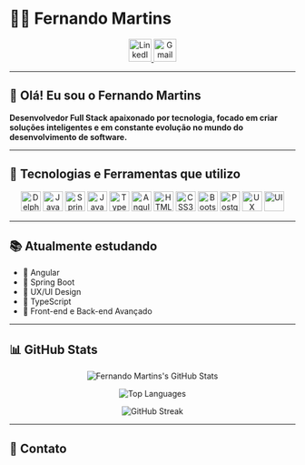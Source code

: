 # 👨‍💻 Fernando Martins

<div align="center">

  <a href="https://br.linkedin.com/in/fmartins2106" target="_blank">
    <img src="https://img.shields.io/badge/LinkedIn-blue?style=for-the-badge&logo=linkedin" height="40" alt="LinkedIn" />
  </a>

  <a href="mailto:fernandom.adm@gmail.com">
    <img src="https://img.shields.io/badge/Gmail-D14836?style=for-the-badge&logo=gmail&logoColor=white" height="40" alt="Gmail" />
  </a>

</div>

---

## 👋 Olá! Eu sou o Fernando Martins

**Desenvolvedor Full Stack apaixonado por tecnologia, focado em criar soluções inteligentes e em constante evolução no mundo do desenvolvimento de software.**

---

## 🚀 Tecnologias e Ferramentas que utilizo

<div align="center">

  <img src="https://img.shields.io/badge/Delphi-EE1F25?style=for-the-badge&logo=delphi&logoColor=white" height="35" alt="Delphi" />
  <img src="https://img.shields.io/badge/Java-ED8B00?style=for-the-badge&logo=java&logoColor=white" height="35" alt="Java" />
  <img src="https://img.shields.io/badge/Spring%20Boot-6DB33F?style=for-the-badge&logo=spring-boot&logoColor=white" height="35" alt="Spring Boot" />
  <img src="https://img.shields.io/badge/JavaScript-F7DF1E?style=for-the-badge&logo=javascript&logoColor=black" height="35" alt="JavaScript" />
  <img src="https://img.shields.io/badge/TypeScript-007ACC?style=for-the-badge&logo=typescript&logoColor=white" height="35" alt="TypeScript" />
  <img src="https://img.shields.io/badge/Angular-DD0031?style=for-the-badge&logo=angular&logoColor=white" height="35" alt="Angular" />
  <img src="https://img.shields.io/badge/HTML5-E34F26?style=for-the-badge&logo=html5&logoColor=white" height="35" alt="HTML5" />
  <img src="https://img.shields.io/badge/CSS3-1572B6?style=for-the-badge&logo=css3&logoColor=white" height="35" alt="CSS3" />
  <img src="https://img.shields.io/badge/Bootstrap-7952B3?style=for-the-badge&logo=bootstrap&logoColor=white" height="35" alt="Bootstrap" />
  <img src="https://img.shields.io/badge/PostgreSQL-316192?style=for-the-badge&logo=postgresql&logoColor=white" height="35" alt="PostgreSQL" />
  <img src="https://img.shields.io/badge/UX-000000?style=for-the-badge&logo=figma&logoColor=white" height="35" alt="UX" />
  <img src="https://img.shields.io/badge/UI-000000?style=for-the-badge&logo=figma&logoColor=white" height="35" alt="UI" />

</div>

---

## 📚 Atualmente estudando

- 🚀 Angular  
- 🚀 Spring Boot  
- 🚀 UX/UI Design  
- 🚀 TypeScript  
- 🚀 Front-end e Back-end Avançado

---

## 📊 GitHub Stats

<div align="center">

  <!-- GitHub total stats -->
  ![Fernando Martins's GitHub Stats](https://github-readme-stats.vercel.app/api?username=fmartins2106&show_icons=true&theme=radical&count_private=true)

  <!-- Most used languages -->
  ![Top Languages](https://github-readme-stats.vercel.app/api/top-langs/?username=fmartins2106&layout=compact&theme=radical)

  <!-- GitHub streak stats -->
  ![GitHub Streak](https://github-readme-streak-stats.herokuapp.com/?user=fmartins2106&theme=radical)

</div>

---

## 💼 Contato

<div align="center">

  <a href="https://br.linkedin.com/in/fmartins2106" target="_blank">
    <img src="https://img.sh
